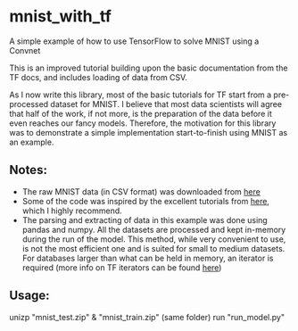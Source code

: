 # mnist_with_tf
A simple example of how to use TensorFlow to solve MNIST using a Convnet

 This is an improved tutorial building upon the basic documentation from the TF docs, and includes loading of data from CSV.
 
 As I now write this library, most of the basic tutorials for TF start from a pre-processed dataset for MNIST.
 I believe that most data scientists will agree that half of the work, if not more, is the preparation of the data before it even reaches our fancy models.
 Therefore, the motivation for this library was to demonstrate a simple implementation start-to-finish using MNIST as an example.
 
 Notes:
 -------
 - The raw MNIST data (in CSV format) was downloaded from [here](https://pjreddie.com/projects/mnist-in-csv/)
 - Some of the code was inspired by the excellent tutorials from [here](https://github.com/Hvass-Labs/TensorFlow-Tutorials), which I highly recommend.
 - The parsing and extracting of data in this example was done using pandas and numpy. All the datasets are processed and kept in-memory during the run of the model. This method, while very convenient to use, is not the most efficient one and is suited for small to medium datasets. For databases larger than what can be held in memory, an iterator is required (more info on TF iterators can be found [here](https://www.tensorflow.org/versions/master/programmers_guide/datasets#creating_an_iterator))
 
 Usage:
 -------
 unizp "mnist_test.zip" & "mnist_train.zip" (same folder)
 run "run_model.py"

